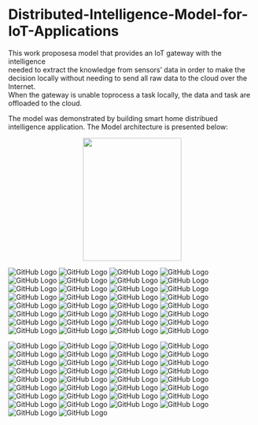# Distributed-Intelligence-Model-for-IoT-Applications

This  work  proposesa  model  that  provides  an  IoT  gateway  with  the  intelligence  
needed  to  extract  the knowledge from sensors’ data in order to make the decision locally without 
needing to send all raw data to the cloud over the Internet.  
When the gateway is unable toprocess a task locally, the data and task are offloaded to the cloud.


The model was demonstrated by building smart home distribued intelligence application. The Model architecture is presented below: 

<p align="center">
  <img src="/Project2.jpg" width="200" height="250" class="center" >
</p>





![GitHub Logo](/DIM_Presentation/Slide1.PNG)
![GitHub Logo](/DIM_Presentation/Slide2.PNG)
![GitHub Logo](/DIM_Presentation/Slide3.PNG)
![GitHub Logo](/DIM_Presentation/Slide4.PNG)
![GitHub Logo](/DIM_Presentation/Slide5.PNG)
![GitHub Logo](/DIM_Presentation/Slide6.PNG)
![GitHub Logo](/DIM_Presentation/Slide7.PNG)
![GitHub Logo](/DIM_Presentation/Slide8.PNG)
![GitHub Logo](/DIM_Presentation/Slide9.PNG)
![GitHub Logo](/DIM_Presentation/Slide10.PNG)
![GitHub Logo](/DIM_Presentation/Slide11.PNG)
![GitHub Logo](/DIM_Presentation/Slide12.PNG)
![GitHub Logo](/DIM_Presentation/Slide13.PNG)
![GitHub Logo](/DIM_Presentation/Slide14.PNG)
![GitHub Logo](/DIM_Presentation/Slide15.PNG)
![GitHub Logo](/DIM_Presentation/Slide16.PNG)
![GitHub Logo](/DIM_Presentation/Slide17.PNG)
![GitHub Logo](/DIM_Presentation/Slide18.PNG)
![GitHub Logo](/DIM_Presentation/Slide19.PNG)
![GitHub Logo](/DIM_Presentation/Slide20.PNG)
![GitHub Logo](/DIM_Presentation/Slide21.PNG)
![GitHub Logo](/DIM_Presentation/Slide22.PNG)
![GitHub Logo](/DIM_Presentation/Slide23.PNG)
![GitHub Logo](/DIM_Presentation/Slide24.PNG)
![GitHub Logo](/DIM_Presentation/Slide25.PNG)
![GitHub Logo](/DIM_Presentation/Slide26.PNG)
![GitHub Logo](/DIM_Presentation/Slide27.PNG)
![GitHub Logo](/DIM_Presentation/Slide28.PNG)
![GitHub Logo](/DIM_Presentation/Slide29.PNG)
![GitHub Logo](/DIM_Presentation/Slide30.PNG)
![GitHub Logo](/DIM_Presentation/Slide31.PNG)
![GitHub Logo](/DIM_Presentation/Slide32.PNG)



![GitHub Logo](/DIM_Presentation/Slide33.PNG)
![GitHub Logo](/DIM_Presentation/Slide34.PNG)
![GitHub Logo](/DIM_Presentation/Slide35.PNG)
![GitHub Logo](/DIM_Presentation/Slide36.PNG)
![GitHub Logo](/DIM_Presentation/Slide37.PNG)
![GitHub Logo](/DIM_Presentation/Slide38.PNG)
![GitHub Logo](/DIM_Presentation/Slide39.PNG)
![GitHub Logo](/DIM_Presentation/Slide40.PNG)
![GitHub Logo](/DIM_Presentation/Slide41.PNG)
![GitHub Logo](/DIM_Presentation/Slide42.PNG)
![GitHub Logo](/DIM_Presentation/Slide43.PNG)
![GitHub Logo](/DIM_Presentation/Slide44.PNG)
![GitHub Logo](/DIM_Presentation/Slide45.PNG)
![GitHub Logo](/DIM_Presentation/Slide46.PNG)
![GitHub Logo](/DIM_Presentation/Slide47.PNG)
![GitHub Logo](/DIM_Presentation/Slide48.PNG)
![GitHub Logo](/DIM_Presentation/Slide49.PNG)
![GitHub Logo](/DIM_Presentation/Slide50.PNG)
![GitHub Logo](/DIM_Presentation/Slide51.PNG)
![GitHub Logo](/DIM_Presentation/Slide52.PNG)
![GitHub Logo](/DIM_Presentation/Slide53.PNG)
![GitHub Logo](/DIM_Presentation/Slide54.PNG)
![GitHub Logo](/DIM_Presentation/Slide55.PNG)
![GitHub Logo](/DIM_Presentation/Slide56.PNG)
![GitHub Logo](/DIM_Presentation/Slide57.PNG)
![GitHub Logo](/DIM_Presentation/Slide58.PNG)
![GitHub Logo](/DIM_Presentation/Slide59.PNG)
![GitHub Logo](/DIM_Presentation/Slide60.PNG)
![GitHub Logo](/DIM_Presentation/Slide61.PNG)
![GitHub Logo](/DIM_Presentation/Slide62.PNG)
![GitHub Logo](/DIM_Presentation/Slide63.PNG)
![GitHub Logo](/DIM_Presentation/Slide64.PNG)
![GitHub Logo](/DIM_Presentation/Slide65.PNG)
![GitHub Logo](/DIM_Presentation/Slide66.PNG)